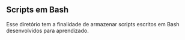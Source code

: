 ## Scripts em Bash  
Esse diretório tem a finalidade de armazenar scripts escritos em Bash desenvolvidos para aprendizado.

